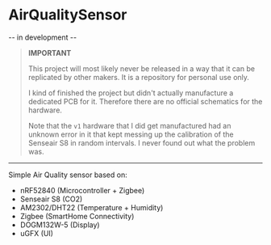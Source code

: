 # AirQualitySensor

-- in development --

> **IMPORTANT**
>
> This project will most likely never be released in a way that it can be replicated by other makers.
> It is a repository for personal use only.
> 
> I kind of finished the project but didn't actually manufacture a dedicated PCB for it. Therefore there
> are no official schematics for the hardware.
>
> Note that the `v1` hardware that I did get manufactured had an unknown error in it that kept messing up the calibration of the Senseair S8 in random intervals. I never found out what the problem was.

---

Simple Air Quality sensor based on:

-   nRF52840 (Microcontroller + Zigbee)
-   Senseair S8 (CO2)
-   AM2302/DHT22 (Temperature + Humidity)
-   Zigbee (SmartHome Connectivity)
-   DOGM132W-5 (Display)
-   uGFX (UI)
